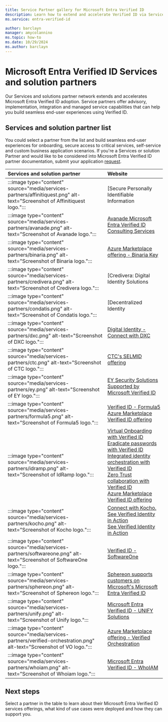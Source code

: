 ```yaml
---
title: Service Partner gallery for Microsoft Entra Verified ID
description: Learn how to extend and accelerate Verified ID via Service Partners.
ms.service: entra-verified-id

author: barclayn
manager: amycolannino
ms.topic: how-to
ms.date: 10/29/2024
ms.author: barclayn
---
```


# Microsoft Entra Verified ID Services and solution partners

Our Services and solutions partner network extends and accelerates Microsoft Entra Verified ID adoption. Service partners offer advisory, implementation, integration and managed service capabilities that can help you build seamless end-user experiences using Verified ID.

## Services and solution partner list

You could select a partner from the list and build seamless end-user experiences for onboarding, secure access to critical services, self-service and custom business application scenarios. If you're a Services or solution Partner and would like to be considered into Microsoft Entra Verified ID partner documentation, submit your application [request](https://forms.microsoft.com/r/AGVsXmf4EZ).

| Services and solution partner | Website |
|:-------------------------|:--------------|
| :::image type="content" source="media/services-partners/affinitiquest.png" alt-text="Screenshot of Affinitiquest logo."::: | [Secure Personally Identifiable Information | AffinitiQuest](https://affinitiquest.io/) |
| :::image type="content" source="media/services-partners/avanade.png" alt-text="Screenshot of Avanade logo."::: | [Avanade Microsoft Entra Verified ID Consulting Services](https://appsource.microsoft.com/marketplace/consulting-services/avanadeinc.ava_entra_verified_id_fy23?exp=ubp8) |
| :::image type="content" source="media/services-partners/binaria.png" alt-text="Screenshot of Binaria logo."::: | [Azure Marketplace offering - Binaria Key](https://azuremarketplace.microsoft.com/marketplace/apps/binariatechnologies1583779526579.binariakey?tab=Overview) |
| :::image type="content" source="media/services-partners/credivera.png" alt-text="Screenshot of Credivera logo."::: | [Credivera: Digital Identity Solutions | Verifiable Credentials](https://www.credivera.com/) |
| :::image type="content" source="media/services-partners/condatis.png" alt-text="Screenshot of Condatis logo."::: | [Decentralized Identity | Condatis](https://condatis.com/technology/decentralized-identity/) |
| :::image type="content" source="media/services-partners/dxc.png" alt-text="Screenshot of DXC logo."::: | [Digital Identity - Connect with DXC](https://dxc.com/us/en/services/security/digital-identity) |
| :::image type="content" source="media/services-partners/ctc.png" alt-text="Screenshot of CTC logo."::: | [CTC's SELMID offering](https://ctc-insight.com/selmid) |
| :::image type="content" source="media/services-partners/ey.png" alt-text="Screenshot of EY logo."::: | [EY Security Solutions Supported by Microsoft Verified ID](https://azuremarketplace.microsoft.com/marketplace/apps/ey_global.ey_ss_supported_by_msft_verified_id?tab=Overview) |
| :::image type="content" source="media/services-partners/formula5.png" alt-text="Screenshot of Formula5 logo."::: | [Verified ID - Formula5](https://formula5.com/accelerator-for-microsoft-entra-verified-id/)<br/>[Azure Marketplace Verified ID offering](https://azuremarketplace.microsoft.com/marketplace/consulting-services/formulaconsultingllc1668008672143.verifiable_credentials_formula5-preview?tab=Overview&flightCodes=d12a14cf40204b39840e5c0f114c1366) |
| :::image type="content" source="media/services-partners/idramp.png" alt-text="Screenshot of IdRamp logo."::: | [Virtual Onboarding with Verified ID](https://idramp.com/virtual-onboarding-with-ms-entra-verified-id/)<br/>[Eradicate passwords with Verified ID](https://idramp.com/eradicate-passwords-with-verified-id-orchestration/)<br/>[Integrated identity orchestration with Verified ID](https://idramp.com/entra-verified-id-integrated-identity-orchestration/)<br/>[Zero Trust collaboration with Verified ID](https://idramp.com/protected-virtual-meetings/)<br/>[Azure Marketplace Verified ID offering](https://azuremarketplace.microsoft.com/marketplace/apps/idrampinc1682537450107.idramp-orchestration?tab=Overview) |
| :::image type="content" source="media/services-partners/kocho.png" alt-text="Screenshot of Kocho logo."::: | [Connect with Kocho. See Verified Identity in Action](https://kocho.co.uk/contact-us/)<br/>[See Verified Identity in Action](https://kocho.co.uk/solutions/decentralised-identity/) |
| :::image type="content" source="media/services-partners/softwareone.png" alt-text="Screenshot of SoftwareOne logo."::: | [Verified ID - SoftwareOne](https://www.softwareone.com/) |
| :::image type="content" source="media/services-partners/sphereon.png" alt-text="Screenshot of Sphereon logo."::: | [Sphereon supports customers on Microsoft's Microsoft Entra Verified ID](https://sphereon.com/sphereon-supports-microsofts-entra-verified-id/) |
| :::image type="content" source="media/services-partners/unify.png" alt-text="Screenshot of Unify logo."::: | [Microsoft Entra Verified ID - UNIFY Solutions](https://unifysolutions.net/entra/verified-id/) |
| :::image type="content" source="media/services-partners/verified-orchestration.png" alt-text="Screenshot of VO logo."::: | [Azure Marketplace offering - Verified Orchestration](https://azuremarketplace.microsoft.com/marketplace/apps/verifiedorchestrationptyltd1695169491637.verified_orchestration1?tab=Overview) |
| :::image type="content" source="media/services-partners/whoiam.png" alt-text="Screenshot of Whoiam logo."::: | [Microsoft Entra Verified ID - WhoIAM](https://www.whoiam.ai/product/microsoft-entra-verified-id/) |

## Next steps

Select a partner in the table to learn about their Microsoft Entra Verified ID services offerings, what kind of use cases were deployed and how they can support you.
